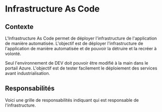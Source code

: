 <!-- Title: Infrastructure As Code -->
<!-- Parent: DAT - Document d'architecture technique -->

<!-- Macro: \!\[.*\]\((.+)\)\<\!\-\- width=(.*) \-\-\>
     Template: ac:image
     Attachment: ${1}
     Width: ${2} -->

# Infrastructure As Code

<!-- Include: ac:toc -->

## Contexte
L'Infrastructure As Code permet de déployer l'infrastructure de l'application de manière automatisée. L'objectif est de déployer l'infrastructure de l'application de manière automatisée et de pouvoir la détruire et la recréer à volonté.

Seul l'environnement de DEV doit pouvoir être modifié à la main dans le portail Azure. L'objectif est de tester facilement le déploiement des services avant industrialisation.

## Responsabilités
Voici une grille de responsabilités indiquant qui est responsable de l'infrastructure.